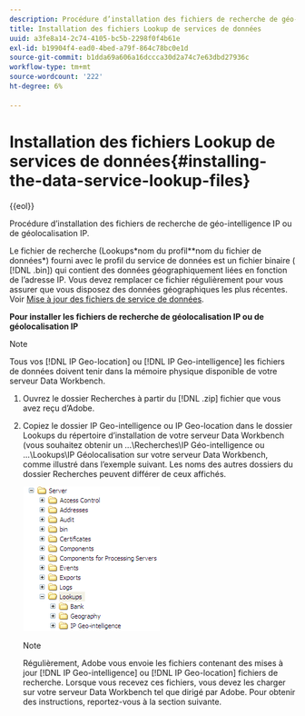```yaml
---
description: Procédure d’installation des fichiers de recherche de géo-intelligence IP ou de géolocalisation IP.
title: Installation des fichiers Lookup de services de données
uuid: a3fe8a14-2c74-4105-bc5b-2298f0f4b61e
exl-id: b19904f4-ead0-4bed-a79f-864c78bc0e1d
source-git-commit: b1dda69a606a16dccca30d2a74c7e63dbd27936c
workflow-type: tm+mt
source-wordcount: '222'
ht-degree: 6%

---
```


# Installation des fichiers Lookup de services de données{#installing-the-data-service-lookup-files}

{{eol}}

Procédure d’installation des fichiers de recherche de géo-intelligence IP ou de géolocalisation IP.

Le fichier de recherche (Lookups\*nom du profil*\*nom du fichier de données*) fourni avec le profil du service de données est un fichier binaire ( [!DNL .bin]) qui contient des données géographiquement liées en fonction de l’adresse IP. Vous devez remplacer ce fichier régulièrement pour vous assurer que vous disposez des données géographiques les plus récentes. Voir [Mise à jour des fichiers de service de données](../../../../home/c-geo-oview/c-wk-data-svcs/c-updt-data-svc-files.md#concept-2b3d11e4cb814fc09add5de58a87045c).

**Pour installer les fichiers de recherche de géolocalisation IP ou de géolocalisation IP**

>[!NOTE]
>
>Tous vos [!DNL IP Geo-location] ou [!DNL IP Geo-intelligence] les fichiers de données doivent tenir dans la mémoire physique disponible de votre serveur Data Workbench.

1. Ouvrez le dossier Recherches à partir du [!DNL .zip] fichier que vous avez reçu d’Adobe.
1. Copiez le dossier IP Geo-intelligence ou IP Geo-location dans le dossier Lookups du répertoire d’installation de votre serveur Data Workbench (vous souhaitez obtenir un ...\Recherches\IP Géo-intelligence ou ...\Lookups\IP Géolocalisation sur votre serveur Data Workbench, comme illustré dans l’exemple suivant. Les noms des autres dossiers du dossier Recherches peuvent différer de ceux affichés.

   ![Infos sur l’étape](assets/Geo_installLookups_dirIP.png)

   >[!NOTE]
   >
   >Régulièrement, Adobe vous envoie les fichiers contenant des mises à jour [!DNL IP Geo-intelligence] ou [!DNL IP Geo-location] fichiers de recherche. Lorsque vous recevez ces fichiers, vous devez les charger sur votre serveur Data Workbench tel que dirigé par Adobe. Pour obtenir des instructions, reportez-vous à la section suivante.
